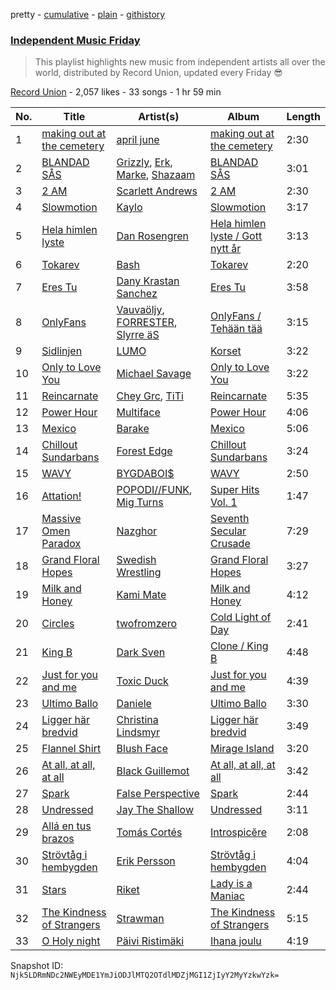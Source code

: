pretty - [cumulative](/playlists/cumulative/3PF0U9lqNSODHjJq28lmvA.md) - [plain](/playlists/plain/3PF0U9lqNSODHjJq28lmvA) - [githistory](https://github.githistory.xyz/mackorone/spotify-playlist-archive/blob/main/playlists/plain/3PF0U9lqNSODHjJq28lmvA)

### [Independent Music Friday](https://open.spotify.com/playlist/3PF0U9lqNSODHjJq28lmvA)

> This playlist highlights new music from independent artists all over the world, distributed by Record Union, updated every Friday 😎

[Record Union](https://open.spotify.com/user/recordunion) - 2,057 likes - 33 songs - 1 hr 59 min

| No. | Title | Artist(s) | Album | Length |
|---|---|---|---|---|
| 1 | [making out at the cemetery](https://open.spotify.com/track/6dKxNezVre0MtpWtvrQnLS) | [april june](https://open.spotify.com/artist/4WreACyfQITcXGx86xxYkG) | [making out at the cemetery](https://open.spotify.com/album/4svnzibfqU4IMugrAwPn5s) | 2:30 |
| 2 | [BLANDAD SÅS](https://open.spotify.com/track/3zdGn9ATcqloPbNZSkV6yl) | [Grizzly](https://open.spotify.com/artist/17BNApAqvSVoXhWG79LgNy), [Erk](https://open.spotify.com/artist/5HhJ4EfjcISuAIPnbz9B3c), [Marke](https://open.spotify.com/artist/2ctqvMSjt2CirZ7y3xqEhd), [Shazaam](https://open.spotify.com/artist/3p1ifyW8vdwiEmVKONePFZ) | [BLANDAD SÅS](https://open.spotify.com/album/1OZ8qbjp2kM0jThOVa0M6C) | 3:01 |
| 3 | [2 AM](https://open.spotify.com/track/6PKMX2o7DpKxzYzOIe3X2N) | [Scarlett Andrews](https://open.spotify.com/artist/39ky4XqnjvrS5skDUYtY6e) | [2 AM](https://open.spotify.com/album/0f6eQ2noaLlhlNz79OEJNh) | 2:30 |
| 4 | [Slowmotion](https://open.spotify.com/track/0GInEofWVz8a4SO3SggXM0) | [Kaylo](https://open.spotify.com/artist/7LRCIo7aZ4je1e4DssqBzR) | [Slowmotion](https://open.spotify.com/album/2LY2SOr9LunqUDqfxrIQc4) | 3:17 |
| 5 | [Hela himlen lyste](https://open.spotify.com/track/4WENggYkDCNwIW59mkMUWm) | [Dan Rosengren](https://open.spotify.com/artist/1NLQv5YylGh7WZj7Ew6lPi) | [Hela himlen lyste / Gott nytt år](https://open.spotify.com/album/3nZiVVD5IiaIMGeL8yesa9) | 3:13 |
| 6 | [Tokarev](https://open.spotify.com/track/31Pa95hZfZ9QItymmIbVjc) | [Bash](https://open.spotify.com/artist/5fENfPNU8mOrF7HY7ldTmw) | [Tokarev](https://open.spotify.com/album/3MKTvZrLm1zPQWDRrXBSjH) | 2:20 |
| 7 | [Eres Tu](https://open.spotify.com/track/2WvPpSzYHXlzruEoFCxtS2) | [Dany Krastan Sanchez](https://open.spotify.com/artist/1v935Jl9elJfiBGsmw6I4c) | [Eres Tu](https://open.spotify.com/album/6yZja5d54JSdYXgC7itTDw) | 3:58 |
| 8 | [OnlyFans](https://open.spotify.com/track/6WcxrZYtH1F4h3yUODTqHU) | [Vauvaöljy](https://open.spotify.com/artist/3qb2xvcUHfMRVcKSi8wCH9), [FORRESTER](https://open.spotify.com/artist/4A3v0ZA50EKyGNBtEJLZA8), [Slyrre äS](https://open.spotify.com/artist/2Voska8NpMtjtBRw8UQmtl) | [OnlyFans / Tehään tää](https://open.spotify.com/album/6hn8T3lPndgiodTYioYYNT) | 3:15 |
| 9 | [Sidlinjen](https://open.spotify.com/track/77b6OYhiyiv2qjXHsMU6hf) | [LUMO](https://open.spotify.com/artist/5Qkgtpc3oNy182GSHWy1oN) | [Korset](https://open.spotify.com/album/6X36z6mszXot5LRauK7ZXX) | 3:22 |
| 10 | [Only to Love You](https://open.spotify.com/track/7rDUKjf0hGjWqhZSux6kre) | [Michael Savage](https://open.spotify.com/artist/12TIoCjLm5XGSl3vCUJ6b4) | [Only to Love You](https://open.spotify.com/album/1eudHwAc1kVXy1gKZ93Ato) | 3:22 |
| 11 | [Reincarnate](https://open.spotify.com/track/1gtcTtbogy1GwSQZaOoUlm) | [Chey Grc](https://open.spotify.com/artist/0PfSjPThwXwLwIydyet4ly), [TiTi](https://open.spotify.com/artist/47fG6LJKwGHXDw3Q2LU3cK) | [Reincarnate](https://open.spotify.com/album/0cumNl1w4dyEy9lXNztZvv) | 5:35 |
| 12 | [Power Hour](https://open.spotify.com/track/7BmPngMfRJ7GTrG0p0HbdU) | [Multiface](https://open.spotify.com/artist/1mnRboPrgH4DorBSjszW34) | [Power Hour](https://open.spotify.com/album/5VXB7pJBDv2wL3EoOCTQAF) | 4:06 |
| 13 | [Mexico](https://open.spotify.com/track/2YkOsfRWwpBd0p8tIB2O5F) | [Barake](https://open.spotify.com/artist/0Lm4HKjdebjznEkcFke6gw) | [Mexico](https://open.spotify.com/album/2R9jePtM42pHD2XiZNBzkl) | 5:06 |
| 14 | [Chillout Sundarbans](https://open.spotify.com/track/0P1zjABfCm6Aus2kq5LOfX) | [Forest Edge](https://open.spotify.com/artist/6ID6yxO713Bx1rOmwNjLyI) | [Chillout Sundarbans](https://open.spotify.com/album/0Sy9MgnZm1WAAAoDhJYs6z) | 3:24 |
| 15 | [WAVY](https://open.spotify.com/track/38XcXzUkxWoNTkK4mBjzWa) | [BYGDABOI$](https://open.spotify.com/artist/7CPcKI1oIOEAJV8S9xRSd1) | [WAVY](https://open.spotify.com/album/5Qv8wPT1LL8HqFldXAKkah) | 2:50 |
| 16 | [Attation!](https://open.spotify.com/track/4jaz5chU1jZm9aLhbx061X) | [POPODI//FUNK](https://open.spotify.com/artist/377MB42ZbX5YVXa8ln2eEh), [Mig Turns](https://open.spotify.com/artist/4HsmLvtQv5EytgFavKZw8k) | [Super Hits Vol\. 1](https://open.spotify.com/album/3wuG3j4eLwUIMxFnuZDDKF) | 1:47 |
| 17 | [Massive Omen Paradox](https://open.spotify.com/track/4OYsrUVPdlZseBOF3x15Be) | [Nazghor](https://open.spotify.com/artist/1Yj3Q9JEqpFCytALOgE1oI) | [Seventh Secular Crusade](https://open.spotify.com/album/27O8sj45HZ4IEVUfnXKBNP) | 7:29 |
| 18 | [Grand Floral Hopes](https://open.spotify.com/track/6LWaORqeuAC4OBIVx8lZSx) | [Swedish Wrestling](https://open.spotify.com/artist/16E9MDOLc11xJdIo6y1yCq) | [Grand Floral Hopes](https://open.spotify.com/album/7AA61mHmcMYwNuZKEFPAja) | 3:27 |
| 19 | [Milk and Honey](https://open.spotify.com/track/1WhjLJkiVmWUkYPvnMXG6D) | [Kami Mate](https://open.spotify.com/artist/7zx0lAgamMYX5ynHxViyeH) | [Milk and Honey](https://open.spotify.com/album/7xtRwnQQYdF0OPyfsEOc0v) | 4:12 |
| 20 | [Circles](https://open.spotify.com/track/3hBDzs6uMvD4ZBBrofdNUo) | [twofromzero](https://open.spotify.com/artist/01jS2hNXSVKKP4TO9awZS3) | [Cold Light of Day](https://open.spotify.com/album/4l55wJkSQj65A7LzPlpz2U) | 2:41 |
| 21 | [King B](https://open.spotify.com/track/27LCBWPUmFYlquResWqfuZ) | [Dark Sven](https://open.spotify.com/artist/5rXtti22zmqOaYMCsTgbgv) | [Clone / King B](https://open.spotify.com/album/0EMdb6AHR1nf0PINDCSztj) | 4:48 |
| 22 | [Just for you and me](https://open.spotify.com/track/0v4qZBsK7LanI5aFB5oOS6) | [Toxic Duck](https://open.spotify.com/artist/6MnI1uXQkVVLqpURFkPRqp) | [Just for you and me](https://open.spotify.com/album/1OU70bnLuc62MLuYV2iUOA) | 4:39 |
| 23 | [Ultimo Ballo](https://open.spotify.com/track/4TxXDUlLbN4YEZyzfxojxa) | [Daniele](https://open.spotify.com/artist/2v3e8s2maYO9bWUfC8l9Vt) | [Ultimo Ballo](https://open.spotify.com/album/36qWl4EYqhlyvfgTnSpVjZ) | 3:30 |
| 24 | [Ligger här bredvid](https://open.spotify.com/track/13XO0Gs96Vi3hOR849UMmD) | [Christina Lindsmyr](https://open.spotify.com/artist/6BFUVMmJw46QfZIoPdARQw) | [Ligger här bredvid](https://open.spotify.com/album/7msi2Q6lT88UE2wGzCb5W0) | 3:49 |
| 25 | [Flannel Shirt](https://open.spotify.com/track/2VPboipkAfxVquSkx5K6Ec) | [Blush Face](https://open.spotify.com/artist/26rcY7OiI6gVcYlDuxkwQ6) | [Mirage Island](https://open.spotify.com/album/59qzfXtM3iRiTQ10xNExry) | 3:20 |
| 26 | [At all, at all, at all](https://open.spotify.com/track/65R8BCIaX8MBIEvYWjrxsV) | [Black Guillemot](https://open.spotify.com/artist/7Lv3YSxyNUe8OjaiVCeVjb) | [At all, at all, at all](https://open.spotify.com/album/1lo6JXJy1KBjAy6oK6i5P7) | 3:42 |
| 27 | [Spark](https://open.spotify.com/track/6OD2ik7m6KZuXtpHx92qXm) | [False Perspective](https://open.spotify.com/artist/0DudYfnSfP19MxrmGNimOy) | [Spark](https://open.spotify.com/album/6ky5RnR5KXZ9bMMjw394w1) | 2:44 |
| 28 | [Undressed](https://open.spotify.com/track/5xpG3jHB37FbiL8UYJbjNE) | [Jay The Shallow](https://open.spotify.com/artist/1ySAbtwdo8XVeGJlE7AtaS) | [Undressed](https://open.spotify.com/album/6rY7SWPrO3S7Q7FgWldlfH) | 3:11 |
| 29 | [Allá en tus brazos](https://open.spotify.com/track/3xqeTHOEGXvoDXWXzdIywd) | [Tomás Cortés](https://open.spotify.com/artist/78KuY8vnCRaPuYNSq2qQWE) | [Introspicĕre](https://open.spotify.com/album/6Rvhz1cgxaITShZqg4mtxR) | 2:08 |
| 30 | [Strövtåg i hembygden](https://open.spotify.com/track/4tO8jgjc3IDg3pQhp4sntD) | [Erik Persson](https://open.spotify.com/artist/14DwLCHIazoVDWsjIBgkBm) | [Strövtåg i hembygden](https://open.spotify.com/album/3hTn5eUtjj1xkc2AZJnkA7) | 4:04 |
| 31 | [Stars](https://open.spotify.com/track/2QpzNu6eDWWaUuacjMFZ5b) | [Riket](https://open.spotify.com/artist/5LLXHlxrvoAH3DwumeELkZ) | [Lady is a Maniac](https://open.spotify.com/album/3kfg08YrnjMbLNomzh22WU) | 2:44 |
| 32 | [The Kindness of Strangers](https://open.spotify.com/track/5n4VaBFSczWaK8ZIwEj4RJ) | [Strawman](https://open.spotify.com/artist/6yAJ9RhbPiTLSQOFTIZTRt) | [The Kindness of Strangers](https://open.spotify.com/album/1IVPy6lyFPAQcmnBpGMmgz) | 5:15 |
| 33 | [O Holy night](https://open.spotify.com/track/5kV09Gte6KxD5hdqz38XXX) | [Päivi Ristimäki](https://open.spotify.com/artist/6TkA0Q7SkzS6g8aLEt584F) | [Ihana joulu](https://open.spotify.com/album/6fhzFls9bL9NowycD6z438) | 4:19 |

Snapshot ID: `Njk5LDRmNDc2NWEyMDE1YmJiODJlMTQ2OTdlMDZjMGI1ZjIyY2MyYzkwYzk=`
